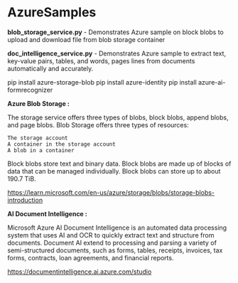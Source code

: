 # AzureSamples

**blob_storage_service.py** - Demonstrates Azure sample on block blobs to upload and download file from blob storage container

**doc_intelligence_service.py** - Demonstrates Azure sample to extract text, key-value pairs, tables, and words, pages lines from documents automatically and accurately. 

pip install  azure-storage-blob
pip install  azure-identity
pip install azure-ai-formrecognizer


**Azure Blob Storage :**

The storage service offers three types of blobs, block blobs, append blobs, and page blobs. 
Blob Storage offers three types of resources:

    The storage account
    A container in the storage account
    A blob in a container

Block blobs store text and binary data. Block blobs are made up of blocks of data that can be managed individually. Block blobs can store up to about 190.7 TiB.

https://learn.microsoft.com/en-us/azure/storage/blobs/storage-blobs-introduction


**AI Document Intelligence :**

 Microsoft Azure AI Document Intelligence is an automated data processing system that uses AI and OCR to quickly extract text and structure from documents.
 Document AI extend to processing and parsing a variety of semi-structured documents, such as forms, tables, receipts, invoices, tax forms, contracts, loan agreements, and financial reports. 
 
 https://documentintelligence.ai.azure.com/studio
